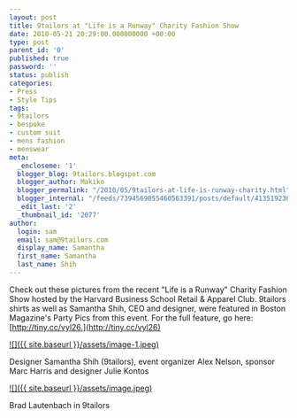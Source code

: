```yaml
---
layout: post
title: 9tailors at "Life is a Runway" Charity Fashion Show
date: 2010-05-21 20:29:00.000000000 +00:00
type: post
parent_id: '0'
published: true
password: ''
status: publish
categories:
- Press
- Style Tips
tags:
- 9tailors
- bespoke
- custom suit
- mens fashion
- menswear
meta:
  _encloseme: '1'
  blogger_blog: 9tailors.blogspot.com
  blogger_author: Makiko
  blogger_permalink: "/2010/05/9tailors-at-life-is-runway-charity.html"
  blogger_internal: "/feeds/7394569855460563391/posts/default/4135192383962324472"
  _edit_last: '2'
  _thumbnail_id: '2077'
author:
  login: sam
  email: sam@9tailors.com
  display_name: Samantha
  first_name: Samantha
  last_name: Shih
---
```

Check out these pictures from the recent "Life is a Runway" Charity Fashion Show hosted by the Harvard Business School Retail & Apparel Club. 9tailors shirts as well as Samantha Shih, CEO and designer, were featured in Boston Magazine's Party Pics from this event. For the full feature, go here: [http://tiny.cc/vyl26.](http://tiny.cc/vyl26)

[![]({{ site.baseurl }}/assets/image-1.jpeg)](http://3.bp.blogspot.com/_20LDsLnO2rk/S_bvQjC8cYI/AAAAAAAAADY/1rLRH-gJST4/s1600/image-1.jpeg)

Designer Samantha Shih (9tailors), event organizer Alex Nelson, sponsor Marc Harris and designer Julie Kontos

[![]({{ site.baseurl }}/assets/image.jpeg)](http://2.bp.blogspot.com/_20LDsLnO2rk/S_bvixiKplI/AAAAAAAAADg/qbPcvoXulHA/s1600/image.jpeg)

Brad Lautenbach in 9tailors